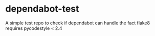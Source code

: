 # dependabot-test
A simple test repo to check if dependabot can handle the fact
flake8 requires pycodestyle < 2.4
